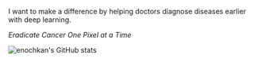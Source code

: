  I want to make a difference by helping doctors diagnose diseases earlier with deep learning.

_Eradicate Cancer One Pixel at a Time_

![enochkan's GitHub stats](https://github-readme-stats.vercel.app/api?username=enochkan&count_private=true)

<!--
**enochkan/enochkan** is a ✨ _special_ ✨ repository because its `README.md` (this file) appears on your GitHub profile.

Here are some ideas to get you started:

- 🔭 I’m currently working on ...
- 🌱 I’m currently learning ...
- 👯 I’m looking to collaborate on ...
- 🤔 I’m looking for help with ...
- 💬 Ask me about ...
- 📫 How to reach me: ...
- 😄 Pronouns: ...
- ⚡ Fun fact: ...
-->
